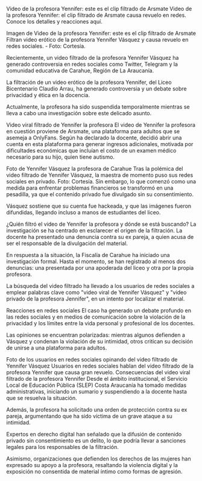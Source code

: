Video de la profesora Yennifer: este es el clip filtrado de Arsmate
Video de la profesora Yennifer: el clip filtrado de Arsmate causa revuelo en redes. Conoce los detalles y reacciones aquí.

Imagen de Video de la profesora Yennifer: este es el clip filtrado de Arsmate
Filtran video erótico de la profesora Yennifer Vásquez y causa revuelo en redes sociales. - Foto: Cortesía.

Recientemente, un video filtrado de la profesora Yennifer Vásquez ha generado controversia en redes sociales como Twitter, Telegram y la comunidad educativa de Carahue, Región de La Araucanía.

La filtración de un video erótico de la profesora Yennifer, del Liceo Bicentenario Claudio Arrau, ha generado controversia y un debate sobre privacidad y ética en la docencia.

Actualmente, la profesora ha sido suspendida temporalmente mientras se lleva a cabo una investigación sobre este delicado asunto.


Video viral filtrado de Yennifer la profesora
El video de Yennifer la profesora en cuestión proviene de Arsmate, una plataforma para adultos que se asemeja a OnlyFans. Según ha declarado la docente, decidió abrir una cuenta en esta plataforma para generar ingresos adicionales, motivada por dificultades económicas que incluían el costo de un examen médico necesario para su hijo, quien tiene autismo.

Foto de Yennifer Vásquez la profesora de Carahue 
Tras la polémica del video filtrado de Yennifer Vásquez, la maestra de momento puso sus redes sociales en privado. Foto: Cortesía.
Sin embargo, lo que comenzó como una medida para enfrentar problemas financieros se transformó en una pesadilla, ya que el contenido privado fue divulgado sin su consentimiento.

Vásquez sostiene que su cuenta fue hackeada, y que las imágenes fueron difundidas, llegando incluso a manos de estudiantes del liceo.

¿Quién filtró el video de Yennifer la profesora y dónde se está buscando?
La investigación se ha centrado en esclarecer el origen de la filtración. La docente ha presentado una denuncia contra su ex pareja, a quien acusa de ser el responsable de la divulgación del material.

En respuesta a la situación, la Fiscalía de Carahue ha iniciado una investigación formal. Hasta el momento, se han registrado al menos dos denuncias: una presentada por una apoderada del liceo y otra por la propia profesora.

La búsqueda del video filtrado ha llevado a los usuarios de redes sociales a emplear palabras clave como "video viral de Yennifer Vásquez" y "video privado de la profesora Jennifer", en un intento por localizar el material.

Reacciones en redes sociales
El caso ha generado un debate profundo en las redes sociales y en medios de comunicación sobre la violación de la privacidad y los límites entre la vida personal y profesional de los docentes.

Las opiniones se encuentran polarizadas: mientras algunos defienden a Vásquez y condenan la violación de su intimidad, otros critican su decisión de unirse a una plataforma para adultos.

Foto de los usuarios en redes sociales opinando del video filtrado de Yennifer Vásquez 
Usuarios en redes sociales hablan del video filtrado de la profesora Yennifer que causa gran revuelo.
Consecuencias del video viral filtrado de la profesora Yennifer
Desde el ámbito institucional, el Servicio Local de Educación Pública (SLEP) Costa Araucanía ha tomado medidas administrativas, iniciando un sumario y suspendiendo a la docente hasta que se resuelva la situación.

Además, la profesora ha solicitado una orden de protección contra su ex pareja, argumentando que ha sido víctima de un grave ataque a su intimidad.

Expertos en derecho digital han señalado que la difusión de contenido privado sin consentimiento es un delito, lo que podría llevar a sanciones legales para los responsables de la filtración.

Asimismo, organizaciones que defienden los derechos de las mujeres han expresado su apoyo a la profesora, resaltando la violencia digital y la exposición no consentida de material íntimo como formas de agresión.


